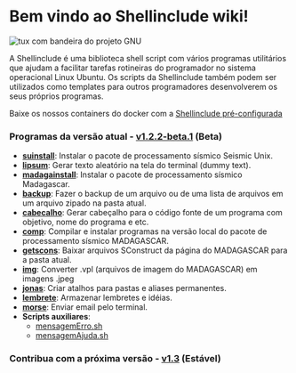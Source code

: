 # Bem vindo ao Shellinclude wiki!

![tux com bandeira do projeto GNU](https://github.com/Dirack/Shellinclude/blob/master/imagens/tux.jpeg)


A Shellinclude é uma biblioteca shell script com vários programas utilitários que ajudam a facilitar tarefas
rotineiras do programador no sistema operacional Linux Ubuntu.
Os scripts da Shellinclude também podem ser utilizados como templates para outros programadores desenvolverem
os seus próprios programas.

Baixe os nossos containers do docker com a [Shellinclude pré-configurada](https://github.com/Dirack/Shellinclude/packages/162773)

### Programas da versão atual - [v1.2.2-beta.1](https://github.com/Dirack/Shellinclude/releases/tag/v1.2.2-beta.1) (Beta)

* **[suinstall](https://github.com/Dirack/Shellinclude/wiki/suinstall)**: Instalar o pacote de processamento sísmico Seismic Unix.
* **[lipsum](https://github.com/Dirack/Shellinclude/wiki/lipsum)**: Gerar texto aleatório na tela do terminal (dummy text).
* **[madagainstall](https://github.com/Dirack/Shellinclude/wiki/madagainstall)**: Instalar o pacote de processamento sísmico Madagascar.
* **[backup](https://github.com/Dirack/Shellinclude/wiki/backup)**: Fazer o backup de um arquivo ou de uma lista de arquivos em um arquivo zipado na pasta atual.
* **[cabecalho](https://github.com/Dirack/Shellinclude/wiki/cabecalho)**: Gerar cabeçalho para o código fonte de um programa com objetivo, nome do programa e etc.
* **[comp](https://github.com/Dirack/Shellinclude/wiki/comp)**: Compilar e instalar programas na versão local do pacote de processamento sísmico MADAGASCAR.
* **[getscons](https://github.com/Dirack/Shellinclude/wiki/getscons)**: Baixar arquivos SConstruct da página do MADAGASCAR para a pasta atual.
* **[img](https://github.com/Dirack/Shellinclude/wiki/img)**: Converter .vpl (arquivos de imagem do MADAGASCAR) em imagens .jpeg
* **[jonas](https://github.com/Dirack/Shellinclude/wiki/jonas)**: Criar atalhos para pastas e aliases permanentes.
* **[lembrete](https://github.com/Dirack/Shellinclude/wiki/lembrete)**: Armazenar lembretes e idéias.
* **[morse](https://github.com/Dirack/Shellinclude/wiki/morse)**: Enviar email pelo terminal.
* **Scripts auxiliares**:
  * [mensagemErro.sh](https://github.com/Dirack/Shellinclude/wiki/mensagemErro.sh)
  * [mensagemAjuda.sh](https://github.com/Dirack/Shellinclude/wiki/mensagemAjuda.sh)

### Contribua com a próxima versão - [v1.3](https://github.com/Dirack/Shellinclude/issues?q=is%3Aopen+is%3Aissue+milestone%3Av1.3) (Estável)
